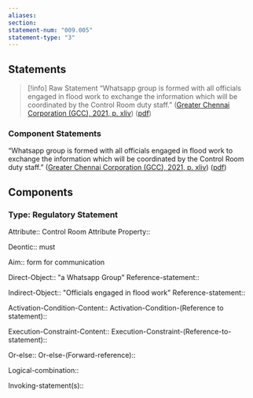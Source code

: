 ```yaml
---
aliases: 
section: 
statement-num: "009.005"
statement-type: "3"
---
```

## Statements 
> [!info] Raw Statement
> “Whatsapp group is formed with all officials engaged in flood work to exchange the information which will be coordinated by the Control Room duty staff.” ([Greater Chennai Corporation (GCC), 2021, p. xliv](zotero://select/library/items/AZZSXLC8)) ([pdf](zotero://open-pdf/library/items/ZWDYK52D?page=44&annotation=GATU3QFJ)) 
> 

### Component Statements
“Whatsapp group is formed with all officials engaged in flood work to exchange the information which will be coordinated by the Control Room duty staff.” ([Greater Chennai Corporation (GCC), 2021, p. xliv](zotero://select/library/items/AZZSXLC8)) ([pdf](zotero://open-pdf/library/items/ZWDYK52D?page=44&annotation=GATU3QFJ)) 
## Components
### Type: Regulatory Statement
Attribute:: Control Room
	Attribute Property::

Deontic:: must

Aim:: form for communication

Direct-Object:: "a Whatsapp Group"
	Reference-statement::

Indirect-Object:: "Officials engaged in flood work"
	Reference-statement::

Activation-Condition-Content::
	Activation-Condition-(Reference to statement)::

Execution-Constraint-Content::
	Execution-Constraint-(Reference-to-statement)::

Or-else::
	Or-else-(Forward-reference)::

Logical-combination::

Invoking-statement(s)::
